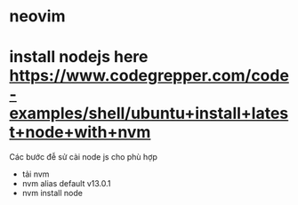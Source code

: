 # neovim
# install nodejs here https://www.codegrepper.com/code-examples/shell/ubuntu+install+latest+node+with+nvm
Các bước đễ sử cài node js cho phù hợp 
+ tải nvm 
+ nvm alias default v13.0.1
+ nvm install node


